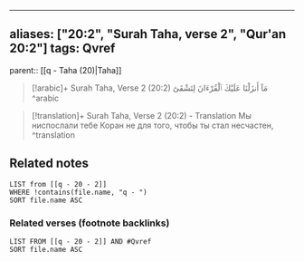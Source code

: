 
---
aliases: ["20:2", "Surah Taha, verse 2", "Qur'an 20:2"]
tags: Qvref
---

parent:: [[q - Taha (20)|Taha]]

> [!arabic]+ Surah Taha, Verse 2 (20:2)
> <span class="quran-arabic">مَآ أَنزَلْنَا عَلَيْكَ ٱلْقُرْءَانَ لِتَشْقَىٰٓ</span>
^arabic

> [!translation]+ Surah Taha, Verse 2 (20:2) - Translation
> Мы ниспослали тебе Коран не для того, чтобы ты стал несчастен,
^translation



## Related notes
```dataview
LIST from [[q - 20 - 2]]
WHERE !contains(file.name, "q - ")
SORT file.name ASC
```

### Related verses (footnote backlinks)
```dataview
LIST FROM [[q - 20 - 2]] AND #Qvref
SORT file.name ASC
```

